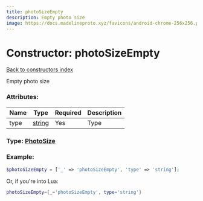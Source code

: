 ```yaml
---
title: photoSizeEmpty
description: Empty photo size
image: https://docs.madelineproto.xyz/favicons/android-chrome-256x256.png
---
```

# Constructor: photoSizeEmpty  
[Back to constructors index](index.md)



Empty photo size

### Attributes:

| Name     |    Type       | Required | Description |
|----------|---------------|----------|-------------|
|type|[string](../types/string.md) | Yes|Type|



### Type: [PhotoSize](../types/PhotoSize.md)


### Example:

```php
$photoSizeEmpty = ['_' => 'photoSizeEmpty', 'type' => 'string'];
```  


Or, if you're into Lua:

```lua
photoSizeEmpty={_='photoSizeEmpty', type='string'}

```


